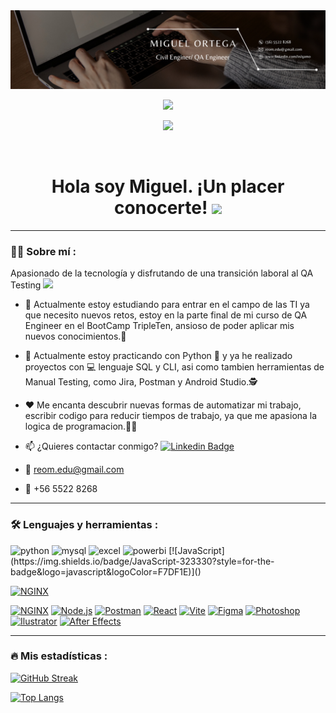 <div id="header" align="center">
  <img decoding="async" src="https://github.com/rorma95/rorma95/blob/main/Banner%20Github.png" width="800"/>
</div>

<div id="badges" align="center">

[![](https://img.shields.io/badge/LinkedIn-0077B5?style=for-the-badge&logo=linkedin&logoColor=white)](https://www.linkedin.com/in/qamo/)

![](https://komarev.com/ghpvc/?username=rorma95&color=blueviolet&style=flat-square)
  
 <div id="badges" align="center">
  <img src="https://visitor-badge-reloaded.herokuapp.com/badge?page_id=noelianav91.noelianav91&color=00cf00" alt=""/>
   
   <h1>
  Hola soy Miguel. ¡Un placer conocerte! 
  <img src="https://media.giphy.com/media/hvRJCLFzcasrR4ia7z/giphy.gif" width="30px"/>
</h1>

---
 <div id="header" align="left">

### :man_technologist: Sobre mí :


Apasionado de la tecnología y disfrutando de una transición laboral al QA Testing <img src="https://media.giphy.com/media/WUlplcMpOCEmTGBtBW/giphy.gif" width="30"> 
   
* 🔭 Actualmente estoy estudiando para entrar en el campo de las TI ya que necesito nuevos retos, estoy en la parte final de mi curso de QA Engineer en el BootCamp TripleTen, ansioso de poder aplicar mis nuevos conocimientos.:muscle:  

* 🌱 Actualmente estoy practicando con Python :blue_book: y ya he realizado proyectos con :computer: lenguaje SQL y CLI, asi como tambien herramientas de Manual Testing, como Jira, Postman y Android Studio.:detective:

* ❤️ Me encanta descubrir nuevas formas de automatizar mi trabajo, escribir codigo para reducir tiempos de trabajo, ya que me apasiona la logica de programacion.:technologist:

* 📫 ¿Quieres contactar conmigo? [![Linkedin Badge](https://img.shields.io/badge/-Miguel-blue?style=flat&logo=Linkedin&logoColor=white)](https://www.linkedin.com/in/qamo/)

* :e-mail: reom.edu@gmail.com

* :iphone: +56 5522 8268
   


---
   
 ### :hammer_and_wrench: Lenguajes y herramientas :
<div id="header" align="left">
    <img src="https://img.shields.io/badge/Python-3776AB?style=for-the-badge&logo=python&logoColor=white" alt="python"/>
  </a>
    <img src="https://img.shields.io/badge/SQL-6DB33F?style=for-the-badge&logo=mysql&logoColor=white" alt="mysql"/>
  </a>
 <img src="https://img.shields.io/badge/Microsoft_Excel-217346?style=for-the-badge&logo=microsoft-excel&logoColor=white" alt="excel"/>
  </a>
 <img src="https://img.shields.io/badge/Postman-FFBE00?style=for-the-badge&logo=Power-BI&logoColor=white" alt="powerbi"/>
   </a>
  [![JavaScript](https://img.shields.io/badge/JavaScript-323330?style=for-the-badge&logo=javascript&logoColor=F7DF1E)]() 
   </a>
  
[![NGINX](https://img.shields.io/badge/next%20js-000000?style=for-the-badge&logo=nextdotjs&logoColor=white)]()
  </a>
  
[![NGINX](https://img.shields.io/badge/Nginx-009639?style=for-the-badge&logo=nginx&logoColor=white)]()
[![Node.js](https://img.shields.io/badge/Node%20js-339933?style=for-the-badge&logo=nodedotjs&logoColor=white)]()
[![Postman](https://img.shields.io/badge/Postman-FF6C37?style=for-the-badge&logo=Postman&logoColor=white)]()
[![React](https://img.shields.io/badge/React-20232A?style=for-the-badge&logo=react&logoColor=61DAFB)]()
[![Vite](https://img.shields.io/badge/Vite-B73BFE?style=for-the-badge&logo=vite&logoColor=FFD62E)]()
[![Figma](https://img.shields.io/badge/Figma-F24E1E?style=for-the-badge&logo=figma&logoColor=white)]()
[![Photoshop](https://img.shields.io/badge/Adobe%20Photoshop-31A8FF?style=for-the-badge&logo=Adobe%20Photoshop&logoColor=black)]()
[![Ilustrator](https://img.shields.io/badge/Adobe%20Illustrator-FF9A00?style=for-the-badge&logo=adobe%20illustrator&logoColor=white)]()
[![After Effects](https://img.shields.io/badge/Adobe%20after%20affects-CF96FD?style=for-the-badge&logo=Adobe%20after%20effects&logoColor=393665)]()

  ---
  
</div>
  
 ### :fire: Mis estadísticas :

[![GitHub Streak](http://github-readme-streak-stats.herokuapp.com?user=rorma95&theme=dark&background=000000)](https://git.io/streak-stats)

[![Top Langs](https://github-readme-stats.vercel.app/api/top-langs/?username=rorma95&layout=compact&theme=vision-friendly-dark)](https://github.com/anuraghazra/github-readme-stats)




 
